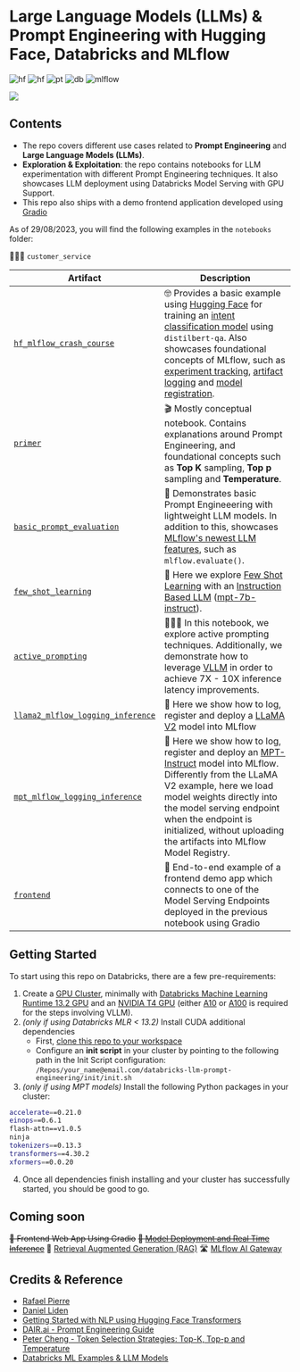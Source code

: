 # Large Language Models (LLMs) & Prompt Engineering with Hugging Face, Databricks and MLflow

![hf](https://img.shields.io/badge/%F0%9F%A4%97%20Hugging%20Face-MPT-red?style=for-the-badge) ![hf](https://img.shields.io/badge/%F0%9F%A4%97%20Hugging%20Face-LLAMA2-Blue?style=for-the-badge) ![pt](https://img.shields.io/badge/PyTorch-EE4C2C?style=for-the-badge&logo=pytorch&logoColor=white) ![db](https://camo.githubusercontent.com/bf9d06ea392c793c80e66ab19c3ef8a86cf9287ab2aa8fc7b2662d8cdcb7c8c0/68747470733a2f2f696d672e736869656c64732e696f2f62616467652f44617461627269636b732d4646333632312e7376673f7374796c653d666f722d7468652d6261646765266c6f676f3d44617461627269636b73266c6f676f436f6c6f723d7768697465) ![mlflow](https://img.shields.io/badge/mlflow-%23d9ead3.svg?style=for-the-badge&logo=numpy&logoColor=blue)

<img src="https://github.com/rafaelvp-db/databricks-llm-workshop/blob/main/img/header.png?raw=true" />

## Contents

* The repo covers different use cases related to **Prompt Engineering** and **Large Language Models (LLMs)**.
* **Exploration & Exploitation**: the repo contains notebooks for LLM experimentation with different Prompt Engineering techniques. It also showcases LLM deployment using Databricks Model Serving with GPU Support.
* This repo also ships with a demo frontend application developed using [Gradio](https://www.gradio.app/)

As of 29/08/2023, you will find the following examples in the `notebooks` folder:

🙋🏻‍♂️ `customer_service`

| Artifact            | Description                                                                                                                                                                                                                                                                                                                                                                                                                                                                                        |
|---------------------------------|----------------------------------------------------------------------------------------------------------------------------------------------------------------------------------------------------------------------------------------------------------------------------------------------------------------------------------------------------------------------------------------------------------------------------------------------------------------------------------------------------|
| [`hf_mlflow_crash_course`](https://github.com/rafaelvp-db/databricks-llm-prompt-engineering/blob/main/notebooks/customer_service/00_hf_mlflow_crash_course.py)   | 🤓 Provides a basic example using [Hugging Face](https://huggingface.co/) for training an [intent classification model](https://research.aimultiple.com/intent-classification/) using `distilbert-qa`. Also showcases foundational concepts of MLflow, such as [experiment tracking](https://mlflow.org/docs/latest/tracking.html), [artifact logging](https://mlflow.org/docs/latest/python_api/mlflow.artifacts.html) and [model registration](https://mlflow.org/docs/latest/model-registry.html). |
| [`primer`](https://github.com/rafaelvp-db/databricks-llm-prompt-engineering/blob/main/notebooks/customer_service/01_primer.py)                   | 🎬 Mostly conceptual notebook. Contains explanations around Prompt Engineering, and foundational concepts such as **Top K** sampling, **Top p** sampling and **Temperature**.                                                                                                                                                                                                                                                                                                                         |
| [`basic_prompt_evaluation`](https://github.com/rafaelvp-db/databricks-llm-prompt-engineering/blob/main/notebooks/customer_service/02_basic_prompting_evaluation.py)            | 🧪  Demonstrates basic Prompt Engineeering with lightweight LLM models. In addition to this, showcases [MLflow's newest LLM features](https://www.databricks.com/blog/announcing-mlflow-24-llmops-tools-robust-model-evaluation), such as `mlflow.evaluate()`.                                                                                                                                                                                                                                         |
| [`few_shot_learning`](https://github.com/rafaelvp-db/databricks-llm-prompt-engineering/blob/main/notebooks/customer_service/03_few_shot_learning.py)        | 💉 Here we explore [Few Shot Learning](https://blog.paperspace.com/few-shot-learning/) with an [Instruction Based LLM](https://blog.gopenai.com/an-introduction-to-base-and-instruction-tuned-large-language-models-8de102c785a6) ([mpt-7b-instruct](https://huggingface.co/mosaicml/mpt-7b-instruct)).                                                                                                                                                                                               |
| [`active_prompting`](https://github.com/rafaelvp-db/databricks-llm-prompt-engineering/blob/main/notebooks/customer_service/04_active_prompting_cot.py)       | 🏃🏻‍♂️ In this notebook, we explore active prompting techniques. Additionally, we demonstrate how to leverage [VLLM](https://vllm.readthedocs.io/en/latest/) in order to achieve 7X - 10X inference latency improvements.                                                                                                                                                                                                                                                                                  |
| [`llama2_mlflow_logging_inference`](https://github.com/rafaelvp-db/databricks-llm-prompt-engineering/blob/main/notebooks/customer_service/05_llama2-7b-chat_deploy.py)       | 🚀 Here we show how to log, register and deploy a [LLaMA V2](https://huggingface.co/docs/transformers/main/model_doc/llama2) model into MLflow                                                                                                                                                                                                                                                                                  |
| [`mpt_mlflow_logging_inference`](https://github.com/rafaelvp-db/databricks-llm-prompt-engineering/blob/main/notebooks/customer_service/06_mpt_deploy.py)       | 🚀 Here we show how to log, register and deploy an [MPT-Instruct](https://huggingface.co/docs/transformers/main/model_doc/mpt) model into MLflow. Differently from the LLaMA V2 example, here we load model weights directly into the model serving endpoint when the endpoint is initialized, without uploading the artifacts into MLflow Model Registry.                                                                                                                                                                                                                                                                                  |
| [`frontend`](https://github.com/rafaelvp-db/databricks-llm-prompt-engineering/tree/main/frontend)       | 🎨 End-to-end example of a frontend demo app which connects to one of the Model Serving Endpoints deployed in the previous notebook using Gradio                                                                                                                                                                                                                                                                                  |


## Getting Started

To start using this repo on Databricks, there are a few pre-requirements:

1. Create a [GPU Cluster](https://learn.microsoft.com/en-us/azure/databricks/clusters/gpu), minimally with [Databricks Machine Learning Runtime 13.2 GPU](https://docs.databricks.com/en/release-notes/runtime/13.2ml.html) and an [NVIDIA T4 GPU](https://www.nvidia.com/en-us/data-center/tesla-t4/) (either [A10](https://www.nvidia.com/en-us/data-center/products/a10-gpu/) or [A100](https://www.nvidia.com/en-us/data-center/a100/) is required for the steps involving VLLM).
2. *(only if using Databricks MLR < 13.2)* Install CUDA additional dependencies
   * First, [clone this repo to your workspace](https://docs.databricks.com/en/repos/index.html)
   * Configure an **init script** in your cluster by pointing to the following path in the Init Script configuration: `/Repos/your_name@email.com/databricks-llm-prompt-engineering/init/init.sh`
4. *(only if using MPT models)* Install the following Python packages in your cluster:
```bash
accelerate==0.21.0
einops==0.6.1
flash-attn==v1.0.5
ninja
tokenizers==0.13.3
transformers==4.30.2
xformers==0.0.20
```
4. Once all dependencies finish installing and your cluster has successfully started, you should be good to go.
   
## Coming soon

~~🎨 Frontend Web App Using Gradio~~
~~🚀 [Model Deployment and Real Time Inference](https://docs.databricks.com/en/machine-learning/model-serving/index.html)~~
🔎 [Retrieval Augmented Generation (RAG)](https://www.promptingguide.ai/techniques/rag)
🛣️ [MLflow AI Gateway](https://mlflow.org/docs/latest/gateway/index.html)

## Credits & Reference

* [Rafael Pierre](https://github.com/rafaelvp-db)
* [Daniel Liden](https://github.com/djliden)
* [Getting Started with NLP using Hugging Face Transformers](https://www.databricks.com/blog/2023/02/06/getting-started-nlp-using-hugging-face-transformers-pipelines.html)
* [DAIR.ai - Prompt Engineering Guide](https://www.promptingguide.ai/)
* [Peter Cheng - Token Selection Strategies: Top-K, Top-p and Temperature](https://peterchng.com/blog/2023/05/02/token-selection-strategies-top-k-top-p-and-temperature/)
* [Databricks ML Examples & LLM Models](https://github.com/databricks/databricks-ml-examples)
